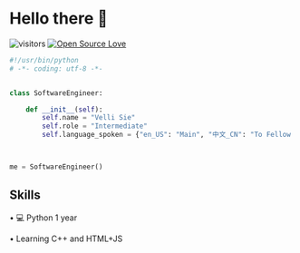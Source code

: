 # Hello there 👋

![visitors](https://visitor-badge.laobi.icu/badge?page_id=macsthn.macsthn)
[![Open Source Love](https://badges.frapsoft.com/os/v1/open-source.svg?v=102)](https://github.com/ellerbrock/open-source-badge/)


```python
#!/usr/bin/python
# -*- coding: utf-8 -*-


class SoftwareEngineer:

    def __init__(self):
        self.name = "Velli Sie"
        self.role = "Intermediate"
        self.language_spoken = {"en_US": "Main", "中文_CN": "To Fellow Chinese Friends", "福建話_FUJIAN": "To My Family Members"}



me = SoftwareEngineer()
```
## Skills
• 💻 Python 1 year

• Learning C++ and HTML+JS
